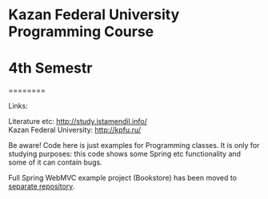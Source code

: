 # Kazan Federal University Programming Course
# 4th Semestr
========  
  
Links:  
  
Literature etc: http://study.istamendil.info/  
Kazan Federal University: http://kpfu.ru/  
  
  
Be aware! Code here is just examples for Programming classes. It is only for studying purposes: this code shows some Spring etc functionality and some of it can contain bugs.

Full Spring WebMVC example project (Bookstore) has been moved to [separate repository](https://github.com/ist-programming/spring-bookcatalogue).
